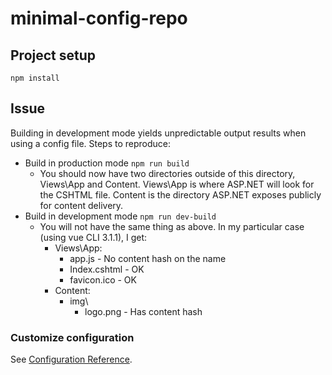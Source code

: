 # minimal-config-repo

## Project setup
```
npm install
```
## Issue
Building in development mode yields unpredictable output results when using a config file.
Steps to reproduce:
- Build in production mode `npm run build`
  - You should now have two directories outside of this directory, Views\App and Content. Views\App is where ASP.NET will look for the CSHTML file. Content is the directory ASP.NET exposes publicly for content delivery.
- Build in development mode `npm run dev-build`
  - You will not have the same thing as above. In my particular case (using vue CLI 3.1.1), I get:
    - Views\App:
        - app.js - No content hash on the name
        - Index.cshtml - OK
        - favicon.ico - OK
    - Content:
        - img\
            - logo.png - Has content hash



### Customize configuration
See [Configuration Reference](https://cli.vuejs.org/config/).
